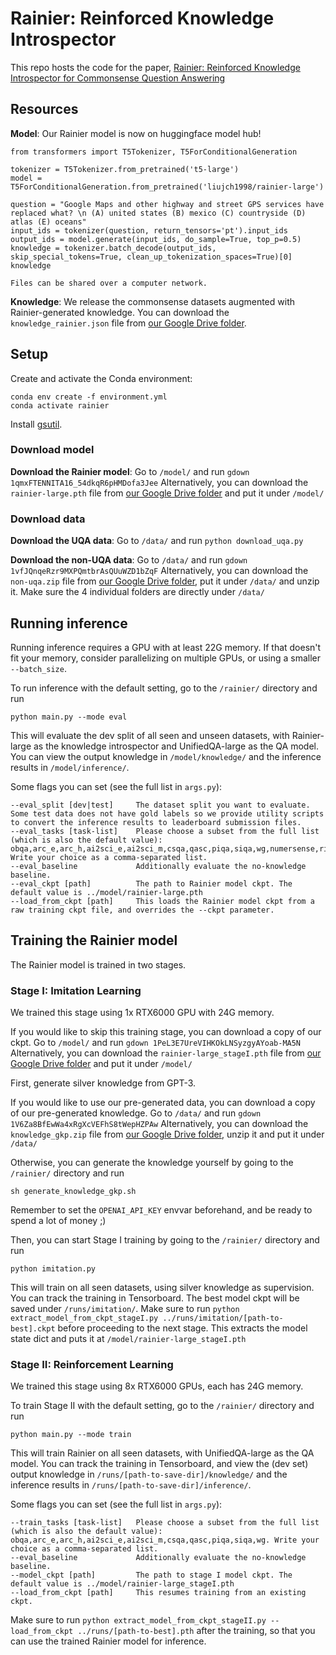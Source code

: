 # Rainier: Reinforced Knowledge Introspector

This repo hosts the code for the paper, [Rainier: Reinforced Knowledge Introspector for Commonsense Question Answering](https://arxiv.org/pdf/2210.03078.pdf)

## Resources

**Model**: Our Rainier model is now on huggingface model hub!
```
from transformers import T5Tokenizer, T5ForConditionalGeneration

tokenizer = T5Tokenizer.from_pretrained('t5-large')
model = T5ForConditionalGeneration.from_pretrained('liujch1998/rainier-large')

question = "Google Maps and other highway and street GPS services have replaced what? \n (A) united states (B) mexico (C) countryside (D) atlas (E) oceans"
input_ids = tokenizer(question, return_tensors='pt').input_ids
output_ids = model.generate(input_ids, do_sample=True, top_p=0.5)
knowledge = tokenizer.batch_decode(output_ids, skip_special_tokens=True, clean_up_tokenization_spaces=True)[0]
knowledge
```
```
Files can be shared over a computer network.
```

**Knowledge**: We release the commonsense datasets augmented with Rainier-generated knowledge.
You can download the `knowledge_rainier.json` file from [our Google Drive folder](https://drive.google.com/drive/folders/1GsuWpYvb4oAHxapMPizbEuWLZlpHUujG?usp=sharing).

## Setup

Create and activate the Conda environment:
```
conda env create -f environment.yml
conda activate rainier
```

Install [gsutil](https://cloud.google.com/storage/docs/gsutil_install).

### Download model

**Download the Rainier model**: Go to `/model/` and run `gdown 1qmxFTENNITA16_54dkqR6pHMDofa3Jee`
Alternatively, you can download the `rainier-large.pth` file from [our Google Drive folder](https://drive.google.com/drive/folders/1GsuWpYvb4oAHxapMPizbEuWLZlpHUujG?usp=sharing) and put it under `/model/`

### Download data

**Download the UQA data**: Go to `/data/` and run `python download_uqa.py`

**Download the non-UQA data**: Go to `/data/` and run `gdown 1vfJQnqeRzr9MXPQmtbrAsQUuWZD1bZqF`
Alternatively, you can download the `non-uqa.zip` file from [our Google Drive folder](https://drive.google.com/drive/folders/1GsuWpYvb4oAHxapMPizbEuWLZlpHUujG?usp=sharing), put it under `/data/` and unzip it. Make sure the 4 individual folders are directly under `/data/`

## Running inference

Running inference requires a GPU with at least 22G memory.
If that doesn't fit your memory, consider parallelizing on multiple GPUs, or using a smaller `--batch_size`.

To run inference with the default setting, go to the `/rainier/` directory and run
```
python main.py --mode eval
```
This will evaluate the dev split of all seen and unseen datasets, with Rainier-large as the knowledge introspector and UnifiedQA-large as the QA model.
You can view the output knowledge in `/model/knowledge/` and the inference results in `/model/inference/`.

Some flags you can set (see the full list in `args.py`):
```
--eval_split [dev|test]     The dataset split you want to evaluate. Some test data does not have gold labels so we provide utility scripts to convert the inference results to leaderboard submission files.
--eval_tasks [task-list]    Please choose a subset from the full list (which is also the default value): obqa,arc_e,arc_h,ai2sci_e,ai2sci_m,csqa,qasc,piqa,siqa,wg,numersense,riddlesense,quartz,hellaswag. Write your choice as a comma-separated list.
--eval_baseline             Additionally evaluate the no-knowledge baseline.
--eval_ckpt [path]          The path to Rainier model ckpt. The default value is ../model/rainier-large.pth
--load_from_ckpt [path]     This loads the Rainier model ckpt from a raw training ckpt file, and overrides the --ckpt parameter.
```

## Training the Rainier model

The Rainier model is trained in two stages.

### Stage I: Imitation Learning

We trained this stage using 1x RTX6000 GPU with 24G memory.

If you would like to skip this training stage, you can download a copy of our ckpt.
Go to `/model/` and run `gdown 1PeL3E7UreVIHKOkLNSyzgyAYoab-MA5N`
Alternatively, you can download the `rainier-large_stageI.pth` file from [our Google Drive folder](https://drive.google.com/drive/folders/1GsuWpYvb4oAHxapMPizbEuWLZlpHUujG?usp=sharing) and put it under `/model/`

First, generate silver knowledge from GPT-3.

If you would like to use our pre-generated data, you can download a copy of our pre-generated knowledge.
Go to `/data/` and run `gdown 1V6Za8BfEwWa4xRgXcVEFhS8tWepHZPAw`
Alternatively, you can download the `knowledge_gkp.zip` file from [our Google Drive folder](https://drive.google.com/drive/folders/1GsuWpYvb4oAHxapMPizbEuWLZlpHUujG?usp=sharing), unzip it and put it under `/data/`

Otherwise, you can generate the knowledge yourself by going to the `/rainier/` directory and run
```
sh generate_knowledge_gkp.sh
```
Remember to set the `OPENAI_API_KEY` envvar beforehand, and be ready to spend a lot of money ;)

Then, you can start Stage I training by going to the `/rainier/` directory and run
```
python imitation.py 
```
This will train on all seen datasets, using silver knowledge as supervision.
You can track the training in Tensorboard.
The best model ckpt will be saved under `/runs/imitation/`.
Make sure to run `python extract_model_from_ckpt_stageI.py ../runs/imitation/[path-to-best].ckpt` before proceeding to the next stage.
This extracts the model state dict and puts it at `/model/rainier-large_stageI.pth`

### Stage II: Reinforcement Learning

We trained this stage using 8x RTX6000 GPUs, each has 24G memory.

To train Stage II with the default setting, go to the `/rainier/` directory and run
```
python main.py --mode train
```
This will train Rainier on all seen datasets, with UnifiedQA-large as the QA model.
You can track the training in Tensorboard, and view the (dev set) output knowledge in `/runs/[path-to-save-dir]/knowledge/` and the inference results in `/runs/[path-to-save-dir]/inference/`.

Some flags you can set (see the full list in `args.py`):
```
--train_tasks [task-list]   Please choose a subset from the full list (which is also the default value): obqa,arc_e,arc_h,ai2sci_e,ai2sci_m,csqa,qasc,piqa,siqa,wg. Write your choice as a comma-separated list.
--eval_baseline             Additionally evaluate the no-knowledge baseline.
--model_ckpt [path]         The path to stage I model ckpt. The default value is ../model/rainier-large_stageI.pth
--load_from_ckpt [path]     This resumes training from an existing ckpt.
```

Make sure to run `python extract_model_from_ckpt_stageII.py --load_from_ckpt ../runs/[path-to-best].pth` after the training, so that you can use the trained Rainier model for inference.

